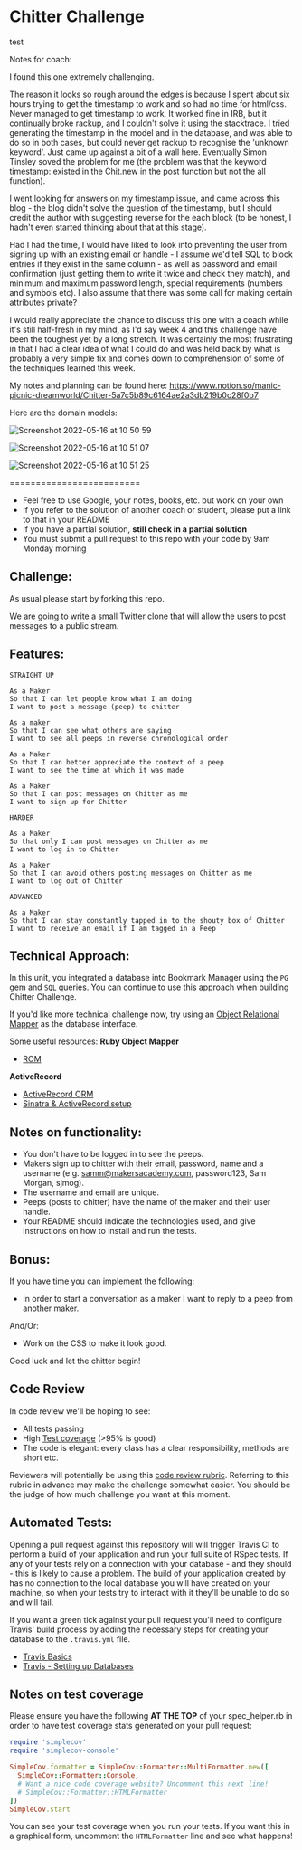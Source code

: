# Chitter Challenge

test

Notes for coach:

I found this one extremely challenging.

The reason it looks so rough around the edges is because I spent about six hours trying to get the timestamp to work and so had no time for html/css.
Never managed to get timestamp to work. It worked fine in IRB, but it continually broke rackup, and I couldn't solve it using the stacktrace. I tried generating the timestamp in the model and in the database, and was able to do so in both cases, but could never get rackup to recognise the 'unknown keyword'. Just came up against a bit of a wall here. Eventually Simon Tinsley soved the problem for me (the problem was that the keyword timestamp: existed in the Chit.new in the post function but not the all function). 

I went looking for answers on my timestamp issue, and came across this blog - the blog didn't solve the question of the timestamp, but I should credit the author with suggesting reverse for the each block (to be honest, I hadn't even started thinking about that at this stage).

Had I had the time, I would have liked to look into preventing the user from signing up with an existing email or handle - I assume we'd tell SQL to block entries if they exist in the same column - as well as password and email confirmation (just getting them to write it twice and check they match), and minimum and maximum password length, special requirements (numbers and symbols etc). I also assume that there was some call for making certain attributes private?

I would really appreciate the chance to discuss this one with a coach while it's still half-fresh in my mind, as I'd say week 4 and this challenge have been the toughest yet by a long stretch. It was certainly the most frustrating in that I had a clear idea of what I could do and was held back by what is probably a very simple fix and comes down to comprehension of some of the techniques learned this week.

My notes and planning can be found here: https://www.notion.so/manic-picnic-dreamworld/Chitter-5a7c5b89c6164ae2a3db219b0c28f0b7

Here are the domain models:

![Screenshot 2022-05-16 at 10 50 59](https://user-images.githubusercontent.com/98267087/168569541-f11f876c-6667-42c9-9653-bd13e5f69d86.png)

![Screenshot 2022-05-16 at 10 51 07](https://user-images.githubusercontent.com/98267087/168569581-fdb9e651-d052-4160-b43f-e02bb8f68490.png)

![Screenshot 2022-05-16 at 10 51 25](https://user-images.githubusercontent.com/98267087/168569598-fd35e801-3651-4edc-a8b5-a22fe4eba4e6.png)

=========================

- Feel free to use Google, your notes, books, etc. but work on your own
- If you refer to the solution of another coach or student, please put a link to that in your README
- If you have a partial solution, **still check in a partial solution**
- You must submit a pull request to this repo with your code by 9am Monday morning

## Challenge:

As usual please start by forking this repo.

We are going to write a small Twitter clone that will allow the users to post messages to a public stream.

## Features:

```
STRAIGHT UP

As a Maker
So that I can let people know what I am doing
I want to post a message (peep) to chitter

As a maker
So that I can see what others are saying
I want to see all peeps in reverse chronological order

As a Maker
So that I can better appreciate the context of a peep
I want to see the time at which it was made

As a Maker
So that I can post messages on Chitter as me
I want to sign up for Chitter

HARDER

As a Maker
So that only I can post messages on Chitter as me
I want to log in to Chitter

As a Maker
So that I can avoid others posting messages on Chitter as me
I want to log out of Chitter

ADVANCED

As a Maker
So that I can stay constantly tapped in to the shouty box of Chitter
I want to receive an email if I am tagged in a Peep
```

## Technical Approach:

In this unit, you integrated a database into Bookmark Manager using the `PG` gem and `SQL` queries. You can continue to use this approach when building Chitter Challenge.

If you'd like more technical challenge now, try using an [Object Relational Mapper](https://en.wikipedia.org/wiki/Object-relational_mapping) as the database interface.

Some useful resources:
**Ruby Object Mapper**

- [ROM](https://rom-rb.org/)

**ActiveRecord**

- [ActiveRecord ORM](https://guides.rubyonrails.org/active_record_basics.html)
- [Sinatra & ActiveRecord setup](https://learn.co/lessons/sinatra-activerecord-setup)

## Notes on functionality:

- You don't have to be logged in to see the peeps.
- Makers sign up to chitter with their email, password, name and a username (e.g. samm@makersacademy.com, password123, Sam Morgan, sjmog).
- The username and email are unique.
- Peeps (posts to chitter) have the name of the maker and their user handle.
- Your README should indicate the technologies used, and give instructions on how to install and run the tests.

## Bonus:

If you have time you can implement the following:

- In order to start a conversation as a maker I want to reply to a peep from another maker.

And/Or:

- Work on the CSS to make it look good.

Good luck and let the chitter begin!

## Code Review

In code review we'll be hoping to see:

- All tests passing
- High [Test coverage](https://github.com/makersacademy/course/blob/main/pills/test_coverage.md) (>95% is good)
- The code is elegant: every class has a clear responsibility, methods are short etc.

Reviewers will potentially be using this [code review rubric](docs/review.md). Referring to this rubric in advance may make the challenge somewhat easier. You should be the judge of how much challenge you want at this moment.

## Automated Tests:

Opening a pull request against this repository will will trigger Travis CI to perform a build of your application and run your full suite of RSpec tests. If any of your tests rely on a connection with your database - and they should - this is likely to cause a problem. The build of your application created by has no connection to the local database you will have created on your machine, so when your tests try to interact with it they'll be unable to do so and will fail.

If you want a green tick against your pull request you'll need to configure Travis' build process by adding the necessary steps for creating your database to the `.travis.yml` file.

- [Travis Basics](https://docs.travis-ci.com/user/tutorial/)
- [Travis - Setting up Databases](https://docs.travis-ci.com/user/database-setup/)

## Notes on test coverage

Please ensure you have the following **AT THE TOP** of your spec_helper.rb in order to have test coverage stats generated
on your pull request:

```ruby
require 'simplecov'
require 'simplecov-console'

SimpleCov.formatter = SimpleCov::Formatter::MultiFormatter.new([
  SimpleCov::Formatter::Console,
  # Want a nice code coverage website? Uncomment this next line!
  # SimpleCov::Formatter::HTMLFormatter
])
SimpleCov.start
```

You can see your test coverage when you run your tests. If you want this in a graphical form, uncomment the `HTMLFormatter` line and see what happens!
